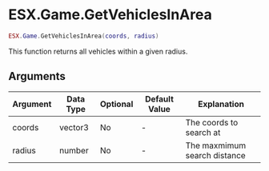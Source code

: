 # ESX.Game.GetVehiclesInArea

```lua
ESX.Game.GetVehiclesInArea(coords, radius)
```

This function returns all vehicles within a given radius.

## Arguments

| Argument | Data Type | Optional | Default Value | Explanation                  |
|----------|-----------|----------|---------------|------------------------------|
| coords   | vector3   | No       | -             | The coords to search at      |
| radius   | number    | No       | -             | The maxmimum search distance |
